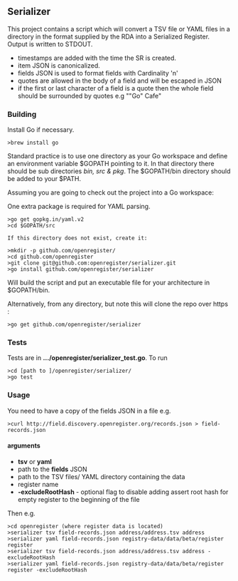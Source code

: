 ## Serializer

This project contains a script which will convert a TSV file or YAML files in a directory in the format supplied by the RDA into a Serialized Register. Output is written to STDOUT.

- timestamps are added with the time the SR is created.
- item JSON is canonicalized.
- fields JSON is used to format fields with Cardinality 'n'
- quotes are allowed in the body of a field and will be escaped in JSON
- if the first or last character of a field is a quote then the whole field should be surrounded by quotes e.g ""Go" Cafe"

### Building

Install Go if necessary.

    >brew install go

Standard practice is to use one directory as your Go workspace and define an environment variable $GOPATH pointing to it. In that directory there should be sub directories *bin, src & pkg*. The $GOPATH/bin directory should be added to your $PATH.

Assuming you are going to check out the project into a Go workspace:

One extra package is required for YAML parsing.

    >go get gopkg.in/yaml.v2
    >cd $GOPATH/src

    If this directory does not exist, create it:

    >mkdir -p github.com/openregister/
    >cd github.com/openregister
    >git clone git@github.com:openregister/serializer.git
    >go install github.com/openregister/serializer

Will build the script and put an executable file for your architecture in $GOPATH/bin.

Alternatively, from any directory, but note this will clone the repo over https :

    >go get github.com/openregister/serializer

### Tests

Tests are in **.../openregister/serializer_test.go**. To run

    >cd [path to ]/openregister/serializer/
    >go test

### Usage

You need to have a copy of the fields JSON in a file e.g.

    >curl http://field.discovery.openregister.org/records.json > field-records.json

#### arguments

- **tsv** or **yaml**
- path to the **fields** JSON
- path to the TSV files/ YAML directory containing the data
- register name
- **-excludeRootHash** - optional flag to disable adding assert root hash for empty register to the beginning of the file

Then e.g.

    >cd openregister (where register data is located)
    >serializer tsv field-records.json address/address.tsv address
    >serializer yaml field-records.json registry-data/data/beta/register register
    >serializer tsv field-records.json address/address.tsv address -excludeRootHash
    >serializer yaml field-records.json registry-data/data/beta/register register -excludeRootHash
